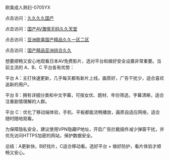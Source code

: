 
欧美成人熟妇-0705YX

点击访问：<a href="https://vassv.pages.dev/">久久久久国产</a>

点击访问：<a href="https://gsd-agv.pages.dev/">国产AV激情无码久久天堂</a>

点击访问：<a href="https://gda-c7m.pages.dev/">亚洲欧美国产精品久久一区二区</a>

点击访问：<a href="https://tfda.pages.dev/">国产精品亚洲综合久久</a>

想要顺畅又安心地观看日本AV免费影片，选对平台和做好安全设置非常重要。当前主流的 A、B、C 平台各有优势：

平台 A：主打快速更新，几乎每天都有新片上线，画质好，广告干扰少，适合喜欢追新的用户。

平台 B：拥有详细分类和中文字幕，可按女优、题材、年份筛选，字幕清晰，适合注重剧情理解的人群。

平台 C：优化了移动端体验，手机、平板都能流畅播放，画质自适应网络，适合随时随地观看。

为保障隐私安全，建议使用VPN隐藏IP地址，开启广告拦截插件减少弹窗干扰，并优先访问HTTPS加密的网站，保护数据安全。

总结：A更新快，B好找片，C适合移动看。选好平台 + 做好防护，看片体验才顺畅又安心。

<span style="display:none;">[Canonical link](https://github.com/muoi20250705/so120 ）</span>
